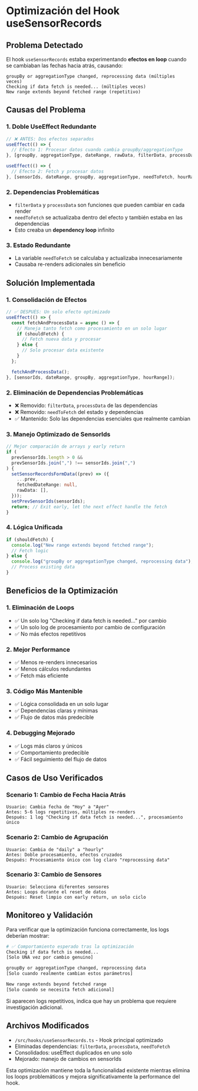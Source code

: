 # Optimización del Hook useSensorRecords

## Problema Detectado

El hook `useSensorRecords` estaba experimentando **efectos en loop** cuando se cambiaban las fechas hacia atrás, causando:

```
groupBy or aggregationType changed, reprocessing data (múltiples veces)
Checking if data fetch is needed... (múltiples veces)
New range extends beyond fetched range (repetitivo)
```

## Causas del Problema

### 1. **Doble UseEffect Redundante**

```typescript
// ❌ ANTES: Dos efectos separados
useEffect(() => {
  // Efecto 1: Procesar datos cuando cambia groupBy/aggregationType
}, [groupBy, aggregationType, dateRange, rawData, filterData, processData]);

useEffect(() => {
  // Efecto 2: Fetch y procesar datos
}, [sensorIds, dateRange, groupBy, aggregationType, needToFetch, hourRange]);
```

### 2. **Dependencias Problemáticas**

- `filterData` y `processData` son funciones que pueden cambiar en cada render
- `needToFetch` se actualizaba dentro del efecto y también estaba en las dependencias
- Esto creaba un **dependency loop** infinito

### 3. **Estado Redundante**

- La variable `needToFetch` se calculaba y actualizaba innecesariamente
- Causaba re-renders adicionales sin beneficio

## Solución Implementada

### 1. **Consolidación de Efectos**

```typescript
// ✅ DESPUÉS: Un solo efecto optimizado
useEffect(() => {
  const fetchAndProcessData = async () => {
    // Maneja tanto fetch como procesamiento en un solo lugar
    if (shouldFetch) {
      // Fetch nueva data y procesar
    } else {
      // Solo procesar data existente
    }
  };

  fetchAndProcessData();
}, [sensorIds, dateRange, groupBy, aggregationType, hourRange]);
```

### 2. **Eliminación de Dependencias Problemáticas**

- ❌ Removido: `filterData`, `processData` de las dependencias
- ❌ Removido: `needToFetch` del estado y dependencias
- ✅ Mantenido: Solo las dependencias esenciales que realmente cambian

### 3. **Manejo Optimizado de SensorIds**

```typescript
// Mejor comparación de arrays y early return
if (
  prevSensorIds.length > 0 &&
  prevSensorIds.join(",") !== sensorIds.join(",")
) {
  setSensorRecordsFormData((prev) => ({
    ...prev,
    fetchedDateRange: null,
    rawData: [],
  }));
  setPrevSensorIds(sensorIds);
  return; // Exit early, let the next effect handle the fetch
}
```

### 4. **Lógica Unificada**

```typescript
if (shouldFetch) {
  console.log("New range extends beyond fetched range");
  // Fetch logic
} else {
  console.log("groupBy or aggregationType changed, reprocessing data");
  // Process existing data
}
```

## Beneficios de la Optimización

### 1. **Eliminación de Loops**

- ✅ Un solo log "Checking if data fetch is needed..." por cambio
- ✅ Un solo log de procesamiento por cambio de configuración
- ✅ No más efectos repetitivos

### 2. **Mejor Performance**

- ✅ Menos re-renders innecesarios
- ✅ Menos cálculos redundantes
- ✅ Fetch más eficiente

### 3. **Código Más Mantenible**

- ✅ Lógica consolidada en un solo lugar
- ✅ Dependencias claras y mínimas
- ✅ Flujo de datos más predecible

### 4. **Debugging Mejorado**

- ✅ Logs más claros y únicos
- ✅ Comportamiento predecible
- ✅ Fácil seguimiento del flujo de datos

## Casos de Uso Verificados

### Scenario 1: Cambio de Fecha Hacia Atrás

```
Usuario: Cambia fecha de "Hoy" a "Ayer"
Antes: 5-6 logs repetitivos, múltiples re-renders
Después: 1 log "Checking if data fetch is needed...", procesamiento único
```

### Scenario 2: Cambio de Agrupación

```
Usuario: Cambia de "daily" a "hourly"
Antes: Doble procesamiento, efectos cruzados
Después: Procesamiento único con log claro "reprocessing data"
```

### Scenario 3: Cambio de Sensores

```
Usuario: Selecciona diferentes sensores
Antes: Loops durante el reset de datos
Después: Reset limpio con early return, un solo ciclo
```

## Monitoreo y Validación

Para verificar que la optimización funciona correctamente, los logs deberían mostrar:

```bash
# ✅ Comportamiento esperado tras la optimización
Checking if data fetch is needed...
[Solo UNA vez por cambio genuino]

groupBy or aggregationType changed, reprocessing data
[Solo cuando realmente cambian estos parámetros]

New range extends beyond fetched range
[Solo cuando se necesita fetch adicional]
```

Si aparecen logs repetitivos, indica que hay un problema que requiere investigación adicional.

## Archivos Modificados

- `/src/hooks/useSensorRecords.ts` - Hook principal optimizado
- Eliminadas dependencias: `filterData`, `processData`, `needToFetch`
- Consolidados: useEffect duplicados en uno solo
- Mejorado: manejo de cambios en sensorIds

Esta optimización mantiene toda la funcionalidad existente mientras elimina los loops problemáticos y mejora significativamente la performance del hook.
